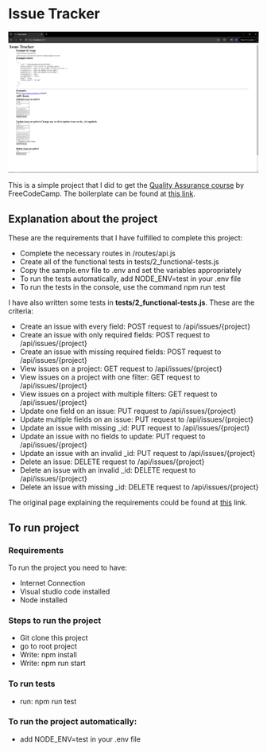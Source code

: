 # Issue Tracker

<img src='./readme/Capture.PNG' alt="Screenshot of the project">

This is a simple project that I did to get the [Quality Assurance course](https://www.freecodecamp.org/learn/quality-assurance) by FreeCodeCamp. The boilerplate can be found at [this link](https://github.com/freeCodeCamp/boilerplate-project-issuetracker/).

## Explanation about the project

These are the requirements that I have fulfilled to complete this project:

- Complete the necessary routes in /routes/api.js
- Create all of the functional tests in tests/2_functional-tests.js
- Copy the sample.env file to .env and set the variables appropriately
- To run the tests automatically, add NODE_ENV=test in your .env file
- To run the tests in the console, use the command npm run test

I have also written some tests in **tests/2_functional-tests.js**. These are the criteria:

- Create an issue with every field: POST request to /api/issues/{project}
- Create an issue with only required fields: POST request to /api/issues/{project}
- Create an issue with missing required fields: POST request to /api/issues/{project}
- View issues on a project: GET request to /api/issues/{project}
- View issues on a project with one filter: GET request to /api/issues/{project}
- View issues on a project with multiple filters: GET request to /api/issues/{project}
- Update one field on an issue: PUT request to /api/issues/{project}
- Update multiple fields on an issue: PUT request to /api/issues/{project}
- Update an issue with missing _id: PUT request to /api/issues/{project}
- Update an issue with no fields to update: PUT request to /api/issues/{project}
- Update an issue with an invalid _id: PUT request to /api/issues/{project}
- Delete an issue: DELETE request to /api/issues/{project}
- Delete an issue with an invalid _id: DELETE request to /api/issues/{project}
- Delete an issue with missing _id: DELETE request to /api/issues/{project}

The original page explaining the requirements could be found at [this](https://www.freecodecamp.org/learn/quality-assurance/quality-assurance-projects/issue-tracker) link.

## To run project

### Requirements

To run the project you need to have:

- Internet Connection
- Visual studio code installed
- Node installed

### Steps to run the project

- Git clone this project
- go to root project
- Write: npm install
- Write: npm run start

### To run tests

- run: npm run test

### To run the project automatically:

- add NODE_ENV=test in your .env file